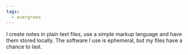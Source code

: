 ```yaml
---
tags:
  - evergreen
---
```

I create notes in plain text files, use a simple markup language and have them stored locally. The software I use is ephemeral, but my files have a chance to last. 